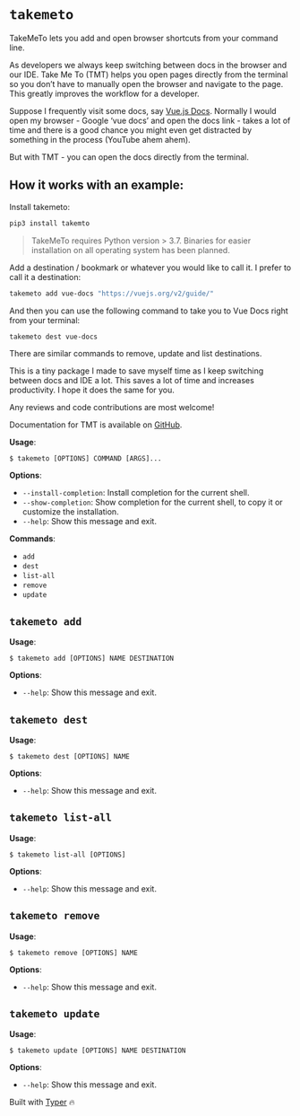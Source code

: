 # `takemeto`

TakeMeTo lets you add and open browser shortcuts from your command line.

As developers we always keep switching between docs in the browser and our IDE. Take Me To (TMT) helps you open pages directly from the terminal so you don’t have to manually open the browser and navigate to the page. This greatly improves the workflow for a developer.

Suppose I frequently visit some docs, say  [Vue.js Docs](https://vuejs.org/v2/guide/). Normally I would open my browser - Google ‘vue docs’ and open the docs link - takes a lot of time and there is a good chance you might even get distracted by something in the process (YouTube ahem ahem).

But with TMT - you can open the docs directly from the terminal.

## How it works with an example: 
Install takemeto:

```bash
pip3 install takemto
```

> TakeMeTo requires Python version > 3.7. Binaries for easier installation on all operating system has been planned.

Add a destination / bookmark or whatever you would like to call it. I prefer to call it a destination:

```bash
takemeto add vue-docs "https://vuejs.org/v2/guide/"
```

And then you can use the following command to take you to Vue Docs right from your terminal:

```bash
takemeto dest vue-docs
```

There are similar commands to remove, update and list destinations. 

This is a tiny package I made to save myself time as I keep switching between docs and IDE a lot. This saves a lot of time and increases productivity. I hope it does the same for you. 

Any reviews and code contributions are most welcome!

Documentation for TMT is available on [GitHub](https://github.com/codegabru/takemeto). 

**Usage**:

```console
$ takemeto [OPTIONS] COMMAND [ARGS]...
```

**Options**:

* `--install-completion`: Install completion for the current shell.
* `--show-completion`: Show completion for the current shell, to copy it or customize the installation.
* `--help`: Show this message and exit.

**Commands**:

* `add`
* `dest`
* `list-all`
* `remove`
* `update`

## `takemeto add`

**Usage**:

```console
$ takemeto add [OPTIONS] NAME DESTINATION
```

**Options**:

* `--help`: Show this message and exit.

## `takemeto dest`

**Usage**:

```console
$ takemeto dest [OPTIONS] NAME
```

**Options**:

* `--help`: Show this message and exit.

## `takemeto list-all`

**Usage**:

```console
$ takemeto list-all [OPTIONS]
```

**Options**:

* `--help`: Show this message and exit.

## `takemeto remove`

**Usage**:

```console
$ takemeto remove [OPTIONS] NAME
```

**Options**:

* `--help`: Show this message and exit.

## `takemeto update`

**Usage**:

```console
$ takemeto update [OPTIONS] NAME DESTINATION
```

**Options**:

* `--help`: Show this message and exit.

Built with [Typer](https://typer.tiangolo.com/) 🔥